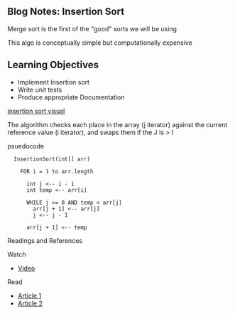 
## Blog Notes: Insertion Sort

Merge sort is the first of the "good" sorts we will be using

This algo is conceptually simple but computationally expensive

## Learning Objectives
  * Implement Insertion sort
  * Write unit tests
  * Produce appropriate Documentation


[insertion sort visual](https://gfycat.com/largegenerousjuliabutterfly)


The algorithm checks each place in the array (j iterator) against the current reference value (i iterator), and swaps them if the J is > I 

psuedocode 
```
  InsertionSort(int[] arr)
  
    FOR i = 1 to arr.length
    
      int j <-- i - 1
      int temp <-- arr[i]
      
      WHILE j >= 0 AND temp < arr[j]
        arr[j + 1] <-- arr[j]
        j <-- j - 1
        
      arr[j + 1] <-- temp
```
Readings and References

Watch

  * [Video](https://www.youtube.com/watch?v=JU767SDMDvA)

Read
  * [Article 1](https://www.khanacademy.org/computing/computer-science/algorithms/insertion-sort/a/analysis-of-insertion-sort)
  * [Article 2](https://stackoverflow.com/questions/28379397/simple-insertion-sort)
